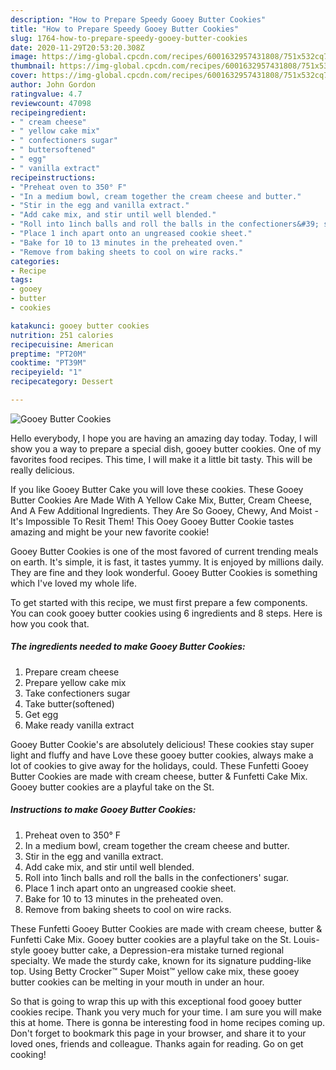 ```yaml
---
description: "How to Prepare Speedy Gooey Butter Cookies"
title: "How to Prepare Speedy Gooey Butter Cookies"
slug: 1764-how-to-prepare-speedy-gooey-butter-cookies
date: 2020-11-29T20:53:20.308Z
image: https://img-global.cpcdn.com/recipes/6001632957431808/751x532cq70/gooey-butter-cookies-recipe-main-photo.jpg
thumbnail: https://img-global.cpcdn.com/recipes/6001632957431808/751x532cq70/gooey-butter-cookies-recipe-main-photo.jpg
cover: https://img-global.cpcdn.com/recipes/6001632957431808/751x532cq70/gooey-butter-cookies-recipe-main-photo.jpg
author: John Gordon
ratingvalue: 4.7
reviewcount: 47098
recipeingredient:
- " cream cheese"
- " yellow cake mix"
- " confectioners sugar"
- " buttersoftened"
- " egg"
- " vanilla extract"
recipeinstructions:
- "Preheat oven to 350° F"
- "In a medium bowl, cream together the cream cheese and butter."
- "Stir in the egg and vanilla extract."
- "Add cake mix, and stir until well blended."
- "Roll into 1inch balls and roll the balls in the confectioners&#39; sugar."
- "Place 1 inch apart onto an ungreased cookie sheet."
- "Bake for 10 to 13 minutes in the preheated oven."
- "Remove from baking sheets to cool on wire racks."
categories:
- Recipe
tags:
- gooey
- butter
- cookies

katakunci: gooey butter cookies 
nutrition: 251 calories
recipecuisine: American
preptime: "PT20M"
cooktime: "PT39M"
recipeyield: "1"
recipecategory: Dessert

---
```



![Gooey Butter Cookies](https://img-global.cpcdn.com/recipes/6001632957431808/751x532cq70/gooey-butter-cookies-recipe-main-photo.jpg)

Hello everybody, I hope you are having an amazing day today. Today, I will show you a way to prepare a special dish, gooey butter cookies. One of my favorites food recipes. This time, I will make it a little bit tasty. This will be really delicious.

If you like Gooey Butter Cake you will love these cookies. These Gooey Butter Cookies Are Made With A Yellow Cake Mix, Butter, Cream Cheese, And A Few Additional Ingredients. They Are So Gooey, Chewy, And Moist - It&#39;s Impossible To Resit Them! This Ooey Gooey Butter Cookie tastes amazing and might be your new favorite cookie!

Gooey Butter Cookies is one of the most favored of current trending meals on earth. It's simple, it is fast, it tastes yummy. It is enjoyed by millions daily. They are fine and they look wonderful. Gooey Butter Cookies is something which I've loved my whole life.


To get started with this recipe, we must first prepare a few components. You can cook gooey butter cookies using 6 ingredients and 8 steps. Here is how you cook that.

<!--inarticleads1-->

##### The ingredients needed to make Gooey Butter Cookies:

1. Prepare  cream cheese
1. Prepare  yellow cake mix
1. Take  confectioners sugar
1. Take  butter(softened)
1. Get  egg
1. Make ready  vanilla extract


Gooey Butter Cookie&#39;s are absolutely delicious! These cookies stay super light and fluffy and have Love these gooey butter cookies, always make a lot of cookies to give away for the holidays, could. These Funfetti Gooey Butter Cookies are made with cream cheese, butter &amp; Funfetti Cake Mix. Gooey butter cookies are a playful take on the St. 

<!--inarticleads2-->

##### Instructions to make Gooey Butter Cookies:

1. Preheat oven to 350° F
1. In a medium bowl, cream together the cream cheese and butter.
1. Stir in the egg and vanilla extract.
1. Add cake mix, and stir until well blended.
1. Roll into 1inch balls and roll the balls in the confectioners&#39; sugar.
1. Place 1 inch apart onto an ungreased cookie sheet.
1. Bake for 10 to 13 minutes in the preheated oven.
1. Remove from baking sheets to cool on wire racks.


These Funfetti Gooey Butter Cookies are made with cream cheese, butter &amp; Funfetti Cake Mix. Gooey butter cookies are a playful take on the St. Louis-style gooey butter cake, a Depression-era mistake turned regional specialty. We made the sturdy cake, known for its signature pudding-like top. Using Betty Crocker™ Super Moist™ yellow cake mix, these gooey butter cookies can be melting in your mouth in under an hour. 

So that is going to wrap this up with this exceptional food gooey butter cookies recipe. Thank you very much for your time. I am sure you will make this at home. There is gonna be interesting food in home recipes coming up. Don't forget to bookmark this page in your browser, and share it to your loved ones, friends and colleague. Thanks again for reading. Go on get cooking!
